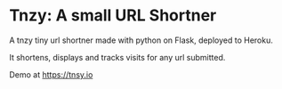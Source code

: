 <h1>Tnzy: A small URL Shortner</h1>

<p>A tnzy tiny url shortner made with python on Flask, deployed to Heroku.

It shortens, displays and tracks visits for any url submitted.</p>

Demo at https://tnsy.io
